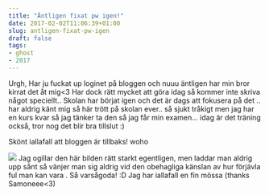 ```yaml
---
title: "Äntligen fixat pw igen!"
date: 2017-02-02T11:06:39+01:00
slug: antligen-fixat-pw-igen
draft: false
tags:
- ghost
- 2017
---
```


Urgh, Har ju fuckat up loginet på bloggen och nuuu äntligen har min bror kirrat det åt mig<3 
Har dock rätt mycket att göra idag så kommer inte skriva något speciellt..  Skolan har börjat igen och det är dags att fokusera på det .. har aldrig känt mig så här trött på skolan ever.. så sjukt tråkigt men jag har en kurs kvar så jag tänker ta den så jag får min examen... idag är det träning också, tror nog det blir bra tillslut :)

Skönt iallafall att bloggen är tillbaks! woho

![](/assets/images/ghost/2017/02/16326654_1198418006939017_1750300585_o.jpg)
Jag ogillar den här bilden rätt starkt egentligen, men laddar man aldrig upp sånt så vänjer man sig aldrig vid den obehagliga känslan av hur förjävla ful man kan vara . Så varsågoda! :D Jag har iallafall en fin mössa (thanks Samoneee<3)
